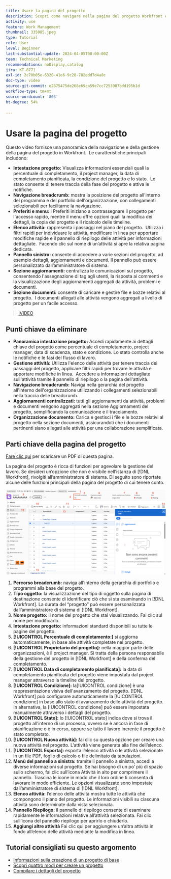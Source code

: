 ```yaml
---
title: Usare la pagina del progetto
description: Scopri come navigare nella pagina del progetto Workfront e gestirla in modo efficiente utilizzando funzioni quali l’intestazione del progetto, la navigazione tra breadcrumb, l’elenco delle attività, gli aggiornamenti e le sezioni dei documenti.
activity: use
feature: Work Management
thumbnail: 335085.jpeg
type: Tutorial
role: User
level: Beginner
last-substantial-update: 2024-04-05T00:00:00Z
team: Technical Marketing
recommendations: noDisplay,catalog
jira: KT-8771
exl-id: 2c70b05e-6320-41e6-9c28-782edd7d4a8c
doc-type: video
source-git-commit: e2875475de268e69ca59e7cc7253987bdd195b1d
workflow-type: tm+mt
source-wordcount: '803'
ht-degree: 54%

---
```


# Usare la pagina del progetto

Questo video fornisce una panoramica della navigazione e della gestione della pagina del progetto in Workfront. &#x200B; Le caratteristiche principali includono:

* **Intestazione progetto:** Visualizza informazioni essenziali quali la percentuale di completamento, il project manager, la data di completamento pianificata, la condizione del progetto e lo stato. &#x200B; Lo stato consente di tenere traccia della fase del progetto e attiva le notifiche. &#x200B;
* **Navigazione breadcrumb:** mostra la posizione del progetto all&#39;interno del programma e del portfolio dell&#39;organizzazione, con collegamenti selezionabili per facilitarne la navigazione. &#x200B;
* **Preferiti e menu:** I Preferiti iniziano a contrassegnare il progetto per l&#39;accesso rapido, mentre il menu offre opzioni quali la modifica dei dettagli, la copia del progetto e il ricalcolo delle timeline. &#x200B;
* **Elenco attività:** rappresenta i passaggi nel piano del progetto. &#x200B; Utilizza i filtri rapidi per individuare le attività, modificare in linea per apportare modifiche rapide e il pannello di riepilogo delle attività per informazioni dettagliate. &#x200B; Facendo clic sul nome di un’attività si apre la relativa pagina dedicata. &#x200B;
* **Pannello sinistro:** consente di accedere a varie sezioni del progetto, ad esempio dettagli, aggiornamenti e documenti. &#x200B; Il pannello può essere personalizzato dall’amministratore di sistema. &#x200B;
* **Sezione aggiornamenti:** centralizza le comunicazioni sul progetto, consentendo l&#39;assegnazione di tag agli utenti, la risposta ai commenti e la visualizzazione degli aggiornamenti aggregati da attività, problemi e documenti. &#x200B;
* **Sezione documenti:** consente di caricare e gestire file e bozze relativi al progetto. &#x200B; I documenti allegati alle attività vengono aggregati a livello di progetto per un facile accesso. &#x200B;


>[!VIDEO](https://video.tv.adobe.com/v/335085/?quality=12&learn=on&enablevpops)

## Punti chiave da eliminare

* **Panoramica intestazione progetto:** Accedi rapidamente ai dettagli chiave del progetto come percentuale di completamento, project manager, data di scadenza, stato e condizione. &#x200B; Lo stato controlla anche le notifiche e le fasi del flusso di lavoro. &#x200B;
* **Gestione attività:** Utilizza l&#39;elenco delle attività per tenere traccia dei passaggi del progetto, applicare filtri rapidi per trovare le attività e apportare modifiche in linea. &#x200B; Accedere a informazioni dettagliate sull&#39;attività tramite il pannello di riepilogo o la pagina dell&#39;attività. &#x200B;
* **Navigazione breadcrumb:** Naviga nella gerarchia del progetto all&#39;interno dell&#39;organizzazione utilizzando i collegamenti selezionabili nella traccia delle breadcrumb. &#x200B;
* **Aggiornamenti centralizzati:** tutti gli aggiornamenti da attività, problemi e documenti vengono aggregati nella sezione Aggiornamenti del progetto, semplificando la comunicazione e il tracciamento. &#x200B;
* **Organizzazione documento:** Carica e gestisci i file e le bozze relativi al progetto nella sezione documenti, assicurandoti che i documenti pertinenti siano allegati alle attività per una collaborazione semplificata. &#x200B;


## Parti chiave della pagina del progetto

[Fare clic qui](/help/assets/key-parts-of-the-project-page.pdf) per scaricare un PDF di questa pagina.

La pagina del progetto è ricca di funzioni per agevolare la gestione del lavoro. Se desideri un’opzione che non è visibile nell’istanza di [!DNL Workfront], rivolgiti all’amministratore di sistema. Di seguito sono riportate alcune delle funzioni principali della pagina del progetto di cui tenere conto.

![Schermata della pagina del progetto](assets/project-page-graphic-for-planner-v2.png)

1. **Percorso breadcrumb:** naviga all&#39;interno della gerarchia di portfolio e programmi alla base del progetto.
2. **Tipo oggetto:** la visualizzazione del tipo di oggetto sulla pagina di destinazione consente di identificare ciò che si sta esaminando in [!DNL Workfront]. La durata del “progetto” può essere personalizzata dall’amministratore di sistema di [!DNL Workfront].
3. **Nome progetto:** il nome del progetto che stai visualizzando. Fai clic sul nome per modificarlo.
4. **Intestazione progetto:** informazioni standard disponibili su tutte le pagine del progetto.
5. **[!UICONTROL Percentuale di completamento:]** si aggiorna automaticamente, in base alle attività completate nel progetto.
6. **[!UICONTROL Proprietario del progetto]:** nella maggior parte delle organizzazioni, è il project manager. Si tratta della persona responsabile della gestione del progetto in [!DNL Workfront] e della conferma del completamento.
7. **[!UICONTROL Data di completamento pianificata]:** la data di completamento pianificata del progetto viene impostata dal project manager attraverso la timeline del progetto.
8. **[!UICONTROL Condizione]:** la[!UICONTROL  condizione] è una rappresentazione visiva dell&#39;avanzamento del progetto. [!DNL Workfront] può configurare automaticamente la [!UICONTROL condizione] in base allo stato di avanzamento delle attività del progetto. In alternativa, la [!UICONTROL condizione] può essere impostata manualmente attraverso i dettagli del progetto.
9. **[!UICONTROL Stato]:** lo [!UICONTROL stato] indica dove si trova il progetto all’interno di un processo, ovvero se è ancora in fase di pianificazione o è in corso, oppure se tutto il lavoro inerente il progetto è stato completato.
10. **[!UICONTROL Nuova attività]:** fai clic su questa opzione per creare una nuova attività nel progetto. L’attività viene generata alla fine dell’elenco.
11. **[!UICONTROL Esporta]:** esporta l’elenco attività o le attività selezionate in un file PDF, foglio di calcolo o file delimitato da tabulazioni.
12. **Menù del pannello a sinistra:** tramite il pannello a sinistra, accedi a diverse informazioni sul progetto. Se hai bisogno di un po’ più di spazio sullo schermo, fai clic sull’icona Attività in alto per comprimere il pannello. Trascina le icone in modo che il loro ordine ti consenta di lavorare in modo efficiente. Le opzioni visualizzate sono impostate dall’amministratore di sistema di [!DNL Workfront].
13. **Elenco attività:** l’elenco delle attività mostra tutte le attività che compongono il piano del progetto. Le informazioni visibili su ciascuna attività sono determinate dalla vista selezionata.
14. **Pannello Riepilogo:** il pannello di riepilogo consente di esaminare rapidamente le informazioni relative all’attività selezionata. Fai clic sull’icona del pannello riepilogo per aprirlo o chiuderlo.
15. **Aggiungi altre attività** Fai clic qui per aggiungere un’altra attività in fondo all’elenco delle attività mediante la modifica in linea.

## Tutorial consigliati su questo argomento

* [Informazioni sulla creazione di un progetto di base](/help/manage-work/projects/understand-basic-project-creation.md)
* [Scopri quattro modi per creare un progetto](/help/manage-work/projects/understand-other-ways-to-create-projects.md)
* [Compilare i dettagli del progetto](/help/manage-work/projects/fill-in-the-project-details.md)

